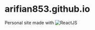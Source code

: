 # arifian853.github.io
Personal site made with <img alt="ReactJS" src="https://img.shields.io/badge/-ReactJS-61DAFB?logo=react&logoColor=black&style=for-the-badge">
